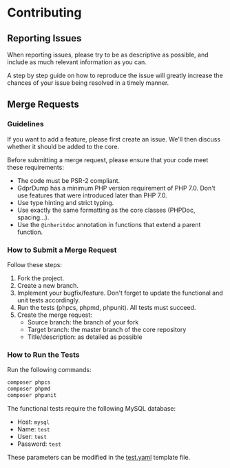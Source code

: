 # Contributing

## Reporting Issues

When reporting issues, please try to be as descriptive as possible, and include as much relevant information as you can.

A step by step guide on how to reproduce the issue will greatly increase the chances of your issue being resolved in a timely manner.

## Merge Requests

### Guidelines

If you want to add a feature, please first create an issue.
We'll then discuss whether it should be added to the core.

Before submitting a merge request, please ensure that your code meet these requirements:

- The code must be PSR-2 compliant.
- GdprDump has a minimum PHP version requirement of PHP 7.0.
  Don't use features that were introduced later than PHP 7.0.
- Use type hinting and strict typing.
- Use exactly the same formatting as the core classes (PHPDoc, spacing...).
- Use the `@inheritdoc` annotation in functions that extend a parent function.

### How to Submit a Merge Request

Follow these steps:

1. Fork the project.
2. Create a new branch.
3. Implement your bugfix/feature.
   Don't forget to update the functional and unit tests accordingly.
4. Run the tests (phpcs, phpmd, phpunit).
   All tests must succeed.
5. Create the merge request:
    - Source branch: the branch of your fork
    - Target branch: the master branch of the core repository
    - Title/description: as detailed as possible

### How to Run the Tests

Run the following commands:

```php
composer phpcs
composer phpmd
composer phpunit
```

The functional tests require the following MySQL database:

- Host: `mysql`
- Name: `test`
- User: `test`
- Password: `test`

These parameters can be modified in the [test.yaml](tests/functional/Resources/config/templates/test.yaml) template file.
